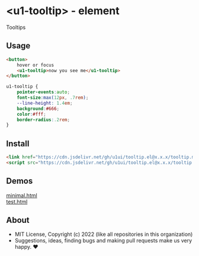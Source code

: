 # &lt;u1-tooltip&gt; - element
Tooltips

## Usage

```html
<button>
    hover or focus
    <u1-tooltip>now you see me</u1-tooltip>
</button>
```

```css
u1-tooltip {
    pointer-events:auto;
    font-size:max(12px, .7rem);
    --line-height: 1.4em;
    background:#666;
    color:#fff;
    border-radius:.2rem;
}
```

## Install

```html
<link href="https://cdn.jsdelivr.net/gh/u1ui/tooltip.el@x.x.x/tooltip.min.css" rel=stylesheet>
<script src="https://cdn.jsdelivr.net/gh/u1ui/tooltip.el@x.x.x/tooltip.min.js" type=module></script>
```

## Demos

[minimal.html](http://gcdn.li/u1ui/tooltip.el@main/tests/minimal.html)  
[test.html](http://gcdn.li/u1ui/tooltip.el@main/tests/test.html)  

## About

- MIT License, Copyright (c) 2022 <u1> (like all repositories in this organization) <br>
- Suggestions, ideas, finding bugs and making pull requests make us very happy. ♥

